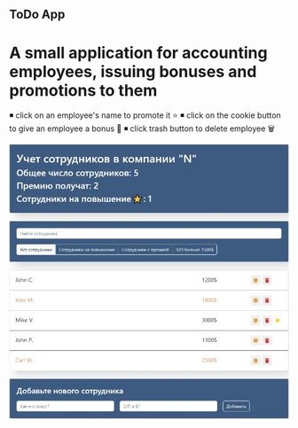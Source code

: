 ## ToDo App
# A small application for accounting employees, issuing bonuses and promotions to them
 
◾ click on an employee's name to promote it ⭐
◾ click on the cookie button to give an employee a bonus 🍪
◾ click trash button to delete employee 🗑️

![alt text](public/preview.jpg)